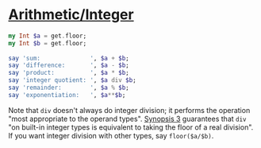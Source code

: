 [1]: https://rosettacode.org/wiki/Arithmetic/Integer

# [Arithmetic/Integer][1]

```raku
my Int $a = get.floor;
my Int $b = get.floor;
 
say 'sum:              ', $a + $b;
say 'difference:       ', $a - $b;
say 'product:          ', $a * $b;
say 'integer quotient: ', $a div $b;
say 'remainder:        ', $a % $b;
say 'exponentiation:   ', $a**$b;
```


Note that `div` doesn't always do integer division; it performs the operation "most appropriate to the
operand types". [Synopsis 3](http://perlcabal.org/syn/S03.html#line_729) guarantees that `div` "on built-in integer types is equivalent to taking the floor of a real division". If you want integer division with other types, say `floor($a/$b)`.